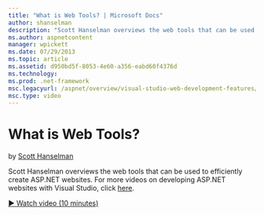 ```yaml
---
title: "What is Web Tools? | Microsoft Docs"
author: shanselman
description: "Scott Hanselman overviews the web tools that can be used to efficiently create ASP.NET websites. For more videos on developing ASP.NET websites with Visual S..."
ms.author: aspnetcontent
manager: wpickett
ms.date: 07/29/2013
ms.topic: article
ms.assetid: d950bd5f-8053-4e60-a356-eabd60f4376d
ms.technology: 
ms.prod: .net-framework
msc.legacyurl: /aspnet/overview/visual-studio-web-development-features/what-is-web-tools
msc.type: video
---
```

What is Web Tools?
====================
by [Scott Hanselman](https://github.com/shanselman)

Scott Hanselman overviews the web tools that can be used to efficiently create ASP.NET websites. For more videos on developing ASP.NET websites with Visual Studio, click [here](../../../visual-studio/overview/2013/index.md).

[&#9654; Watch video (10 minutes)](https://channel9.msdn.com/Blogs/ASP-NET-Site-Videos/what-is-web-tools)
